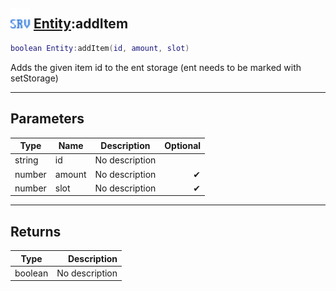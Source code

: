 ## <img src="../../.gitbook/assets/server.png" width="32" height="32" /> [Entity](../entity/README.md):addItem

```lua
boolean Entity:addItem(id, amount, slot)
```

Adds the given item id to the ent storage (ent needs to be marked with setStorage)

------
## Parameters

| Type   | Name | Description | Optional |
| ------ | ---- | ----------- | -------: |
| string | id | No description |  |
| number | amount | No description | ✔ |
| number | slot | No description | ✔ |


------
## Returns

| Type   | Description |
| ------ | ----------: |
| boolean | No description |

